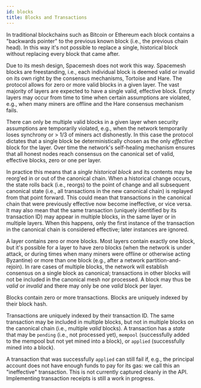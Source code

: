 ```yaml
---
id: blocks
title: Blocks and Transactions
---
```


In traditional blockchains such as Bitcoin or Ethereum each block contains a "backwards pointer" to the previous known block (i.e., the previous chain head). In this way it's not possible to replace a single, historical block without replacing every block that came after.

Due to its mesh design, Spacemesh does not work this way. Spacemesh blocks are freestanding, i.e., each individual block is deemed valid or invalid on its own right by the consensus mechanisms, Tortoise and Hare. The protocol allows for zero or more valid blocks in a given layer. The vast majority of layers are expected to have a single valid, effective block. Empty layers may occur from time to time when certain assumptions are violated, e.g., when many miners are offline and the Hare consensus mechanism fails.

There can only be multiple valid blocks in a given layer when security assumptions are temporarily violated, e.g., when the network temporarily loses synchrony or > 1/3 of miners act dishonestly. In this case the protocol dictates that a single block be deterministically chosen as the only _effective_ block for the layer. Over time the network's self-healing mechanism ensures that all honest nodes reach consensus on the canonical set of valid, effective blocks, zero or one per layer.

In practice this means that a _single historical block_ and its contents may be reorg'ed in or out of the canonical chain. When a historical change occurs, the state rolls back (i.e., reorgs) to the point of change and all subsequent canonical state (i.e., all transactions in the new canonical chain) is replayed from that point forward. This could mean that transactions in the canonical chain that were previously effective now become ineffective, or vice versa. It may also mean that the same transaction (uniquely identified by its transaction ID) may appear in multiple blocks, in the same layer or in multiple layers. When this happens, only the first instance of the transaction in the canonical chain is considered effective; later instances are ignored.

A layer contains zero or more blocks. Most layers contain exactly one block, but it's possible for a layer to have zero blocks (when the network is under attack, or during times when many miners were offline or otherwise acting Byzantine) or more than one block (e.g., after a network partition-and-rejoin). In rare cases of multiple blocks, the network will establish consensus on a single block as canonical; transactions in other blocks will not be included in the canonical mesh nor processed. A block may thus be _valid_ or _invalid_ and there may only be one _valid_ block per layer.

Blocks contain zero or more transactions. Blocks are uniquely indexed by their block hash.

Transactions are uniquely indexed by their transaction ID. The same transaction may be included in multiple blocks, but not in multiple blocks on the canonical chain (i.e., multiple _valid_ blocks). A transaction has a _state_ that may be `pending` (i.e., not processed yet), `mempool` (successfully added to the mempool but not yet mined into a block), or `applied` (successfully mined into a block).

A transaction that was successfully `applied` can still fail if, e.g., the principal account does not have enough funds to pay for its gas: we call this an "ineffective" transaction. This is not currently captured cleanly in the API. Implementing transaction receipts is still a work in progress.

